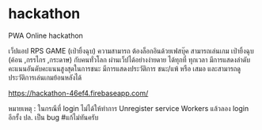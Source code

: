 # hackathon
PWA Online hackathon

เว็ปแอป RPS GAME (เป่ายิ้งฉุบ)
ความสามารถ
ต้องล็อกอินด้วยเฟสบุ๊ค
สามารถเล่นเกม เป่ายิ้งฉุบ (ค้อน ,กรรไกร ,กระดาษ) กับคนทั่วโลก ผ่านเว็ปได้อย่างง่ายดาย ได้ทุกที่ ทุกเวลา
มีการแสดงลำดับคะแนนอันดับคะแนนสูงสุดในการชนะ
มีการแสดงประวัติการ ชนะ/แพ้ หรือ เสมอ
และสามารถดูประวัติการเล่นเกมย้อนหลังได้


https://hackathon-46ef4.firebaseapp.com/

หมายเหตุ : ในกรณีที่ login ไม่ได้ให้ทำการ Unregister service Workers แล้วลอง login อีกรั้ง
ปล. เป็น bug #แก้ไม่ทันครับ 
